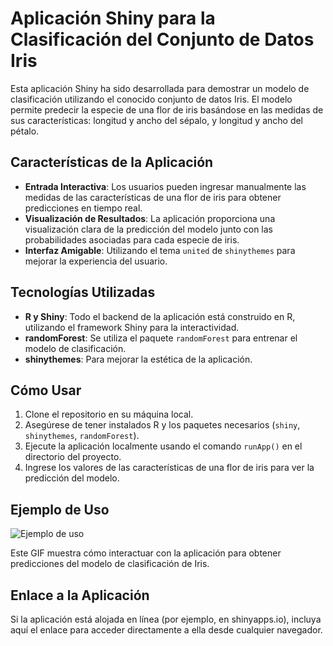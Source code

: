 # Aplicación Shiny para la Clasificación del Conjunto de Datos Iris

Esta aplicación Shiny ha sido desarrollada para demostrar un modelo de clasificación utilizando el conocido conjunto de datos Iris. El modelo permite predecir la especie de una flor de iris basándose en las medidas de sus características: longitud y ancho del sépalo, y longitud y ancho del pétalo.

## Características de la Aplicación

- **Entrada Interactiva**: Los usuarios pueden ingresar manualmente las medidas de las características de una flor de iris para obtener predicciones en tiempo real.
- **Visualización de Resultados**: La aplicación proporciona una visualización clara de la predicción del modelo junto con las probabilidades asociadas para cada especie de iris.
- **Interfaz Amigable**: Utilizando el tema `united` de `shinythemes` para mejorar la experiencia del usuario.

## Tecnologías Utilizadas

- **R y Shiny**: Todo el backend de la aplicación está construido en R, utilizando el framework Shiny para la interactividad.
- **randomForest**: Se utiliza el paquete `randomForest` para entrenar el modelo de clasificación.
- **shinythemes**: Para mejorar la estética de la aplicación.

## Cómo Usar

1. Clone el repositorio en su máquina local.
2. Asegúrese de tener instalados R y los paquetes necesarios (`shiny`, `shinythemes`, `randomForest`).
3. Ejecute la aplicación localmente usando el comando `runApp()` en el directorio del proyecto.
4. Ingrese los valores de las características de una flor de iris para ver la predicción del modelo.

## Ejemplo de Uso

![Ejemplo de uso]("/home/notebook/Documents/CENFOTEC/Shiny/Prueba1/shinny.gif") 

Este GIF muestra cómo interactuar con la aplicación para obtener predicciones del modelo de clasificación de Iris.

## Enlace a la Aplicación

Si la aplicación está alojada en línea (por ejemplo, en shinyapps.io), incluya aquí el enlace para acceder directamente a ella desde cualquier navegador.
